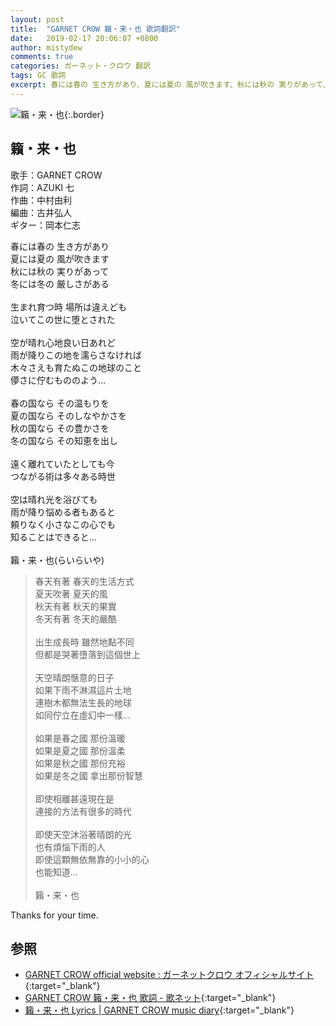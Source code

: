 ```yaml
---
layout: post
title:  "GARNET CROW 籟・来・也 歌詞翻訳"
date:   2019-02-17 20:06:07 +0800
author: mistydew
comments: true
categories: ガーネット・クロウ 翻訳
tags: GC 歌詞
excerpt: 春には春の 生き方があり、夏には夏の 風が吹きます、秋には秋の 実りがあって、冬には冬の 厳しさがある。
---
```

![籟・来・也](https://raw.githubusercontent.com/mistydew/gc2/master/cover/single/SG20_籟・来・也.jpg){:.border}

## 籟・来・也

歌手：GARNET CROW<br>
作詞：AZUKI 七<br>
作曲：中村由利<br>
編曲：古井弘人<br>
ギター：岡本仁志

<div class="lyric-original">
<p>
春には春の 生き方があり<br>
夏には夏の 風が吹きます<br>
秋には秋の 実りがあって<br>
冬には冬の 厳しさがある<br>
<br>
生まれ育つ時 場所は違えども<br>
泣いてこの世に堕とされた<br>
<br>
空が晴れ心地良い日あれど<br>
雨が降りこの地を濡らさなければ<br>
木々さえも育たぬこの地球のこと<br>
儚さに佇むもののよう…<br>
<br>
春の国なら その温もりを<br>
夏の国なら そのしなやかさを<br>
秋の国なら その豊かさを<br>
冬の国なら その知恵を出し<br>
<br>
遠く離れていたとしても今<br>
つながる術は多々ある時世<br>
<br>
空は晴れ光を浴びても<br>
雨が降り悩める者もあると<br>
頼りなく小さなこの心でも<br>
知ることはできると…<br>
<br>
籟・来・也(らいらいや)
</p>
</div>

<div class="lyric-translation">
<blockquote>
春天有著 春天的生活方式<br>
夏天吹著 夏天的風<br>
秋天有著 秋天的果實<br>
冬天有著 冬天的嚴酷<br>
<br>
出生成長時 雖然地點不同<br>
但都是哭著墮落到這個世上<br>
<br>
天空晴朗愜意的日子<br>
如果下雨不淋濕這片土地<br>
連樹木都無法生長的地球<br>
如同佇立在虛幻中一樣...<br>
<br>
如果是春之國 那份溫暖<br>
如果是夏之國 那份溫柔<br>
如果是秋之國 那份充裕<br>
如果是冬之國 拿出那份智慧<br>
<br>
即使相離甚遠現在是<br>
連接的方法有很多的時代<br>
<br>
即使天空沐浴著晴朗的光<br>
也有煩惱下雨的人<br>
即使這顆無依無靠的小小的心<br>
也能知道...<br>
<br>
籟・来・也
</blockquote>
</div>

Thanks for your time.

## 参照

* [GARNET CROW official website : ガーネットクロウ オフィシャルサイト](http://www.garnetcrow.com){:target="_blank"}
* [GARNET CROW 籟・来・也 歌詞 - 歌ネット](https://www.uta-net.com/song/37482){:target="_blank"}
* [籟・来・也 Lyrics \| GARNET CROW music diary](https://mistydew.github.io/gc/lyrics/original/籟・来・也.html){:target="_blank"}
